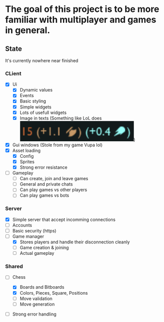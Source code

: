 # The goal of this project is to be more familiar with multiplayer and games in general.

## State
It's currently nowhere near finished

### CLient
- [x] Ui
    - [x] Dynamic values
    - [x] Events
    - [x] Basic styling
    - [X] Simple widgets
    - [x] Lots of usefull widgets
    - [x] Image in texts (Something like LoL does ![](assets/LoL_img_in_text.png))
- [x] Gui windows (Stole from my game Vupa lol)
- [x] Asset loading
    - [x] Config
    - [x] Sprites
    - [x] Strong error resistance
- [ ] Gameplay
    - [ ] Can create, join and leave games
    - [ ] General and private chats
    - [ ] Can play games vs other players
    - [ ] Can play games vs bots

### Server
- [x] Simple server that accept incomming connections
- [ ] Accounts
- [ ] Basic security (https)
- [ ] Game manager
    - [x] Stores players and handle their disconnection cleanly
    - [ ] Game creation & joining
    - [ ] Actual gameplay 

### Shared
- [ ] Chess
    - [x] Boards and Bitboards
    - [x] Colors, Pieces, Square, Positions
    - [ ] Move validation
    - [ ] Move generation 
- [ ] Strong error handling




